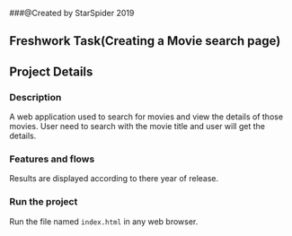 ###@Created by StarSpider 2019


## Freshwork Task(Creating a Movie search page)

## Project Details

### Description

A web application used to search for movies and view the details of those movies. 
User need to search with the movie title and user will get the details.

### Features and flows
Results are displayed according to there year of release.

### Run the project
Run the file named `index.html` in any web browser.

